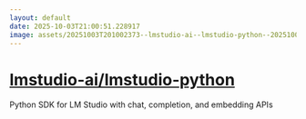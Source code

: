 ```yaml
---
layout: default
date: 2025-10-03T21:00:51.228917
image: assets/20251003T201002373--lmstudio-ai--lmstudio-python--20251003T201050699--cropped.png
---
```


# [lmstudio-ai/lmstudio-python](https://github.com/lmstudio-ai/lmstudio-python)

Python SDK for LM Studio with chat, completion, and embedding APIs
